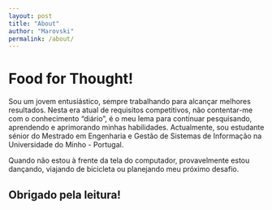 ```yaml
---
layout: post
title: "About"
author: "Marovski"
permalink: /about/
---
```


# Food for Thought!

Sou um jovem entusiástico, sempre trabalhando para alcançar melhores resultados. Nesta era atual de requisitos competitivos, não contentar-me com o conhecimento “diário”, é o meu lema para continuar pesquisando, aprendendo e aprimorando minhas habilidades. Actualmente, sou estudante sénior do Mestrado em Engenharia e Gestão de Sistemas de Informação na Universidade do Minho - Portugal.

Quando não estou à frente da tela do computador, provavelmente estou dançando, viajando de bicicleta ou planejando meu próximo desafio.

## Obrigado pela leitura!
